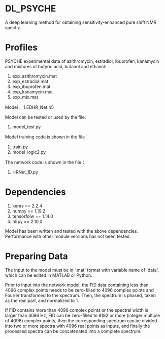 # DL_PSYCHE
A deep learning method for obtaining sensitivity-enhanced pure shift NMR spectra. 

# Profiles
PSYCHE experimental data of azithromycin, estradiol, ibuprofen, kanamycin and mixtures of butyric acid, butanol and ethanol:
1. exp_azithromycin.mat
2. exp_estradiol.mat
3. exp_ibuprofen.mat
4. exp_kanamycin.mat
5. exp_mix.mat

Model：
1.EDHR_Net.h5

Model can be tested or used by the file:
1. model_test.py

Model training code is shown in the file：
1. train.py
2. model_logic2.py

The network code is shown in the file：
1. HRNet_1D.py

# Dependencies
1. keras == 2.2.4
2. numpy == 1.19.2
3. tensorfolw == 1.14.0
4. h5py == 2.10.0

Model has been written and tested with the above dependencies. Performance with other module versions has not been tested.

# Preparing Data
The input to the model must be in '.mat' format with variable name of 'data', which can be edited in MATLAB or Python. 

Prior to input into the network model, the FID data containing less than 4096 complex points needs to be zero-filled to 4096 complex points and Fourier transformed to the spectrum. Then, the spectrum is phased, taken as the real part, and normalized to 1. 

If FID contains more than 4096 complex points or the spectral width is larger than 4096 Hz, FID can be zero-filled to 8192 or more (integer multiple of 4096) complex points, then the corresponding spectrum can be divided into two or more spectra with 4096 real points as inputs, and finally the processed spectra can be concatenated into a complete spectrum.
